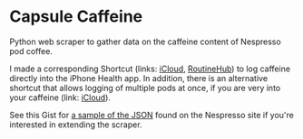 # Capsule Caffeine

Python web scraper to gather data on the caffeine content of Nespresso pod coffee.

I made a corresponding Shortcut (links: [iCloud](https://www.icloud.com/shortcuts/4f33796a6ad24dd3aa20773b33eba3a2), [RoutineHub](https://routinehub.co/shortcut/8103/)) to log caffeine directly into the iPhone Health app. In addition, there is an alternative shortcut that allows logging of multiple pods at once, if you are very into your caffeine (link: [iCloud](https://www.icloud.com/shortcuts/dd5f8b82081341c0bc7250667eca1da0)).

See this Gist for [a sample of the JSON](https://gist.github.com/atdr/5212cdd48e77021c0786561fb2063c86) found on the Nespresso site if you're interested in extending the scraper.
